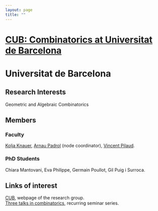 ```yaml
---
layout: page
title: ""
---
```


# [CUB: Combinatorics at Universitat de Barcelona](https://www.ub.edu/comb/)

# Universitat de Barcelona


## Research Interests

Geometric and Algebraic Combinatorics

## Members

### Faculty
[Kolja Knauer](https://pageperso.lis-lab.fr/~kolja.knauer/), [Arnau Padrol](https://www.ub.edu/comb/arnaupadrol/) (node coordinator), [Vincent Pilaud](https://www.lix.polytechnique.fr/Labo/Vincent.Pilaud/).


### PhD Students

Chiara Mantovani, Eva Philippe, Germain Poullot, Gil Puig i Surroca.


## Links of interest

[CUB](https://www.ub.edu/comb/), webpage of the research group. <br />
[Three talks in combinatorics](https://pageperso.lis-lab.fr/~kolja.knauer/3TiC/3TiC.html), recurring seminar series.



